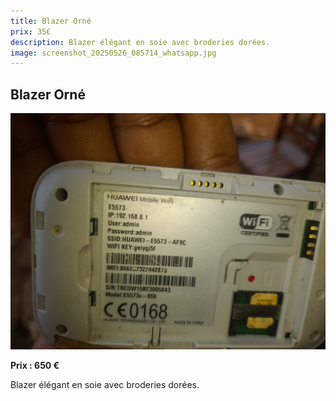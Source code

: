 ```yaml
---
title: Blazer Orné
prix: 35€
description: Blazer élégant en soie avec broderies dorées.
image: screenshot_20250526_085714_whatsapp.jpg
---
```


## Blazer Orné

![Blazer Orné](/uploads/blazer.jpg)

**Prix : 650 €**

Blazer élégant en soie avec broderies dorées.
